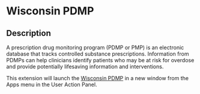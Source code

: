 # Wisconsin PDMP

## Description

A prescription drug monitoring program (PDMP or PMP) is an electronic database that tracks controlled substance prescriptions. Information from PDMPs can help clinicians identify patients who may be at risk for overdose and provide potentially lifesaving information and interventions. 

This extension will launch the [Wisconsin PDMP](https://pdmp.wi.gov/) in a new window from the Apps menu in the User Action Panel.
